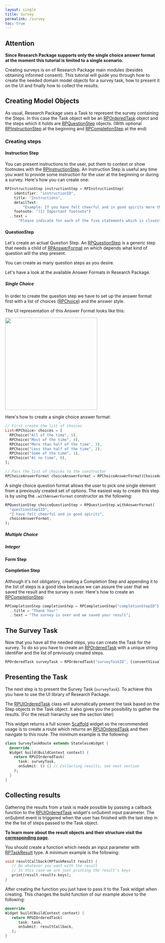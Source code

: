 ```yaml
---
layout: single
title: Survey
permalink: /survey
toc: true
---
```


## Attention

**Since Research Package supports only the single choice answer format at the moment this tutorial is limited to a single scenario.**

Creating surveys is on of Research Package main modules (besides obtaining informed consent). This tutorial will guide you through how to create the needed domain model objects for a survey task, how to present it on the UI and finally how to collect the results.

## Creating Model Objects

As usual, Research Package uses a Task to represent the survey containing the Steps. In this case the Task object will be an [RPOrderedTask]() object and the steps which it holds are [RPQuestionStep]() objects. (With optional [RPInstructionStep]() at the beginning and [RPCompletionStep]() at the end)

### Creating steps

#### Instruction Step

You can present instructions to the user, put them to context or show footnotes with the [RPInstructionStep](). An Instruction Step is useful any time you want to provide some instruction for the user at the beginning or during a survey.
Here's how you can create one:

```dart
RPInstructionStep instructionStep = RPInstructionStep(
    identifier: "instructionID",
    title: "Instructions",
    detailText:
        "Example: If you have felt cheerful and in good spirits more than half of the time during the last two weeks, put a tick in the box with the number 3 in the upper right corner.",
    footnote: "(1) Important footnote")
  ..text =
      "Please indicate for each of the five statements which is closest to how you have been feeling over the last two weeks. Notice that higher numbers mean better well-being.";
```

#### QuestionStep

Let's create an actual Question Step. An [RPQuestionStep]() is a generic step that needs a child of [RPAnswerFormat]() on which depends what kind of question will the step present.

You can create as many question steps as you desire.

Let's have a look at the available Answer Formats in Research Package.

##### Single Choice

In order to create the question step we have to set up the answer format first with a list of choices ([RPChoice]()) and the answer style.

The UI representation of this Answer Format looks like this:

<img src="https://github.com/cph-cachet/research.package/blob/master/documentation/images/SingleChoiceAnswerFormat.png" width="300">

Here's how to create a single choice answer format:

```dart
// First create the list of choices
List<RPChoice> choices = [
  RPChoice("All of the time", 5),
  RPChoice("Most of the time", 4),
  RPChoice("More than half of the time", 3),
  RPChoice("Less than half of the time", 2),
  RPChoice("Some of the time", 1),
  RPChoice("At no time", 0),
];

// Pass the list of choices to the constructor
RPChoiceAnswerFormat choiceAnswerFormat = RPChoiceAnswerFormat(ChoiceAnswerStyle.SingleChoice, choices);
```

A single choice question format allows the user to pick one single element from a previously created set of options. The easiest way to create this step is by using the `.withAnswerFormat` constructor as the following:

```dart
RPQuestionStep choiceQuestionStep = RPQuestionStep.withAnswerFormat(
  "questionStep1ID",
  "I have felt cheerful and in good spirits",
  choiceAnswerFormat,
);
```

##### Multiple Choice

##### Integer

#### Form Step

#### Completion Step

Although it's not obligatory, creating a Completion Step and appending it to the list of steps is a good idea because we can assure the user that we saved the result and the survey is over. Here's how to create an [RPCompletionStep]():

```dart
RPCompletionStep completionStep = RPCompletionStep("completionStepID")
  ..title = "Thank You!"
  ..text = "The survey is over and we saved your result";
```

## The Survey Task

Now that you have all the needed steps, you can create the Task for the survey. To do so you have to create an [RPOrderedTask]() with a unique string identifier and the list of previously created steps.

```dart
RPOrderedTask surveyTask = RPOrderedTask("surveyTaskID", [consentVisualStep, choiceQuestionStep, completionStep]);
```

## Presenting the Task

The next step is to present the Survey Task (`surveyTask`). To achieve this you have to use the UI library of Research Package.

The [RPUIOrderedTask]() class will automatically present the task based on the Step objects in the Task object. It also gives you the possibility to gather the results. (For the result hierarchy see the section later)

This widget returns a full screen [Scaffold](https://docs.flutter.io/flutter/material/Scaffold-class.html) widget so the recommended usage is to create a route which returns an [RPUIOrderedTask]() and then navigate to this route. The minimum example is the following:

```dart
class SurveyTaskRoute extends StatelessWidget {
  @override
  Widget build(BuildContext context) {
    return RPUIOrderedTask(
      task: surveyTask,
      onSubmit: () {} // Collecting results, see next section
    );
  }
}
```

## Collecting results

Gathering the results from a task is made possible by passing a callback function to the [RPUIOrderedTask]() widget's onSubmit input parameter. The onSubmit event is triggered when the user has finished with the last step in the the list of steps passed to the Task object.

**To learn more about the result objects and their structure visit the [corresponding page](https://github.com/cph-cachet/research.package/wiki/2.-Software-Architecture#results-hierarchy).**

You should create a function which needs an input parameter with [RPTaskResult]() type. A minimum example is the following:

```dart
void resultCallback(RPTaskResult result) {
   // Do whatever you want with the result
   // In this case we are just printing the result's keys
   print(result.results.keys);
}
```

After creating the function you just have to pass it to the Task widget when creating. This changes the build function of our example above to the following:

```dart
@override
Widget build(BuildContext context) {
   return RPUIOrderedTask(
      task: task,
      onSubmit: resultCallback,
   );
}
```
